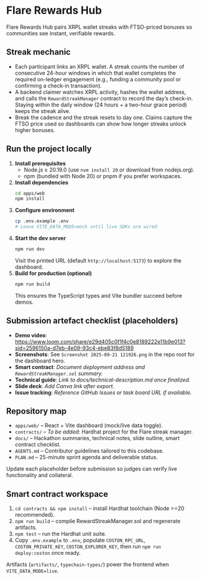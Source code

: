 # Flare Rewards Hub

Flare Rewards Hub pairs XRPL wallet streaks with FTSO-priced bonuses so communities see instant, verifiable rewards.

## Streak mechanic
- Each participant links an XRPL wallet. A streak counts the number of consecutive 24-hour windows in which that wallet completes the required on-ledger engagement (e.g., funding a community pool or confirming a check-in transaction).
- A backend claimer watches XRPL activity, hashes the wallet address, and calls the `RewardStreakManager` contract to record the day’s check-in. Staying within the daily window (24 hours + a two-hour grace period) keeps the streak alive.
- Break the cadence and the streak resets to day one. Claims capture the FTSO price used so dashboards can show how longer streaks unlock higher bonuses.

## Run the project locally
1. **Install prerequisites**
   - Node.js ≥ 20.19.0 (use `nvm install 20` or download from nodejs.org).
   - npm (bundled with Node 20) or pnpm if you prefer workspaces.
2. **Install dependencies**
   ```bash
   cd apps/web
   npm install
   ```
3. **Configure environment**
   ```bash
   cp .env.example .env
   # Leave VITE_DATA_MODE=mock until live SDKs are wired
   ```
4. **Start the dev server**
   ```bash
   npm run dev
   ```
   Visit the printed URL (default `http://localhost:5173`) to explore the dashboard.
5. **Build for production (optional)**
   ```bash
   npm run build
   ```
   This ensures the TypeScript types and Vite bundler succeed before demos.

## Submission artefact checklist (placeholders)
- **Demo video**: https://www.loom.com/share/e29d405c0f1f4c0e8189222e11b9e013?sid=2596150a-d7eb-4e09-93c4-ebe83f8d5189
- **Screenshots**: See `Screenshot 2025-09-21 121926.png` in the repo root for the dashboard hero.
- **Smart contract**: _Document deployment address and `RewardStreakManager.sol` summary._
- **Technical guide**: _Link to docs/technical-description.md once finalized._
- **Slide deck**: _Add Canva link after export._
- **Issue tracking**: _Reference GitHub Issues or task board URL if available._

## Repository map
- `apps/web/` – React + Vite dashboard (mock/live data toggle).
- `contracts/` – _To be added_: Hardhat project for the Flare streak manager.
- `docs/` – Hackathon summaries, technical notes, slide outline, smart contract checklist.
- `AGENTS.md` – Contributor guidelines tailored to this codebase.
- `PLAN.md` – 25-minute sprint agenda and deliverable status.

Update each placeholder before submission so judges can verify live functionality and collateral.

## Smart contract workspace
1. `cd contracts && npm install` – install Hardhat toolchain (Node >=20 recommended).
2. `npm run build` – compile RewardStreakManager.sol and regenerate artifacts.
3. `npm test` – run the Hardhat unit suite.
4. Copy `.env.example` to `.env`, populate `COSTON_RPC_URL`, `COSTON_PRIVATE_KEY`, `COSTON_EXPLORER_KEY`, then run `npm run deploy:coston` once ready.

Artifacts (`artifacts/`, `typechain-types/`) power the frontend when `VITE_DATA_MODE=live`.
